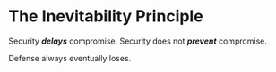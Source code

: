 # The Inevitability Principle

Security _**delays**_ compromise.  Security does not _**prevent**_ compromise.

Defense always eventually loses.



